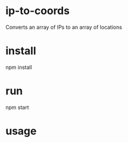 # ip-to-coords
Converts an array of IPs to an array of locations

# install
npm install

# run
npm start

# usage
